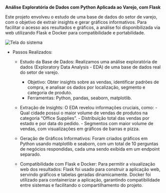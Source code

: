 **Análise Exploratória de Dados com Python Aplicada ao Varejo, com Flask**

Este projeto envolveu o estudo de uma base de dados do setor de varejo, com o objetivo de extrair insights e gerar gráficos informativos. Para facilitar o acesso aos resultados e gráficos, a análise foi disponibilizada via web utilizando Flask e Docker para compatibilidade e portabilidade.

![Tela do sistema](https://github.com/vitoriapguimaraes/portifolio-python-dataScience/blob/main/3.%20Explorar%20Dados%20Varejo/WebDockerVersion/AnaliseWeb-Demonstacao.gif)

- Passos Realizados:

    - Estudo da Base de Dados: Realizamos uma análise exploratória de dados (Exploratory Data Analysis - EDA) de uma base de dados real do setor de varejo.
        - Objetivo: Obter insights sobre as vendas, identificar padrões de compra, e analisar os dados por localização, segmento e categoria de produto.
        - Ferramentas: Python, pandas, seaborn, matplotlib.
    
    - Extração de Insights: O EDA revelou informações cruciais, como:
            - Qual cidade possui o maior volume de vendas de produtos na categoria “Office Supplies”.
            - Distribuição total das vendas por estado e por data do pedido.
            - Segmentos com maior volume de vendas, com visualizações em gráficos de barras e pizza.
    
    - Geração de Gráficos Informativos: Foram criados gráficos em Python usando matplotlib e seaborn, com um total de 10 perguntas de negócios respondidas, cada uma sendo exibida em um endpoint separado.
    
    - Compatibilidade com Flask e Docker: Para permitir a visualização web dos resultados:
            Flask foi usado para construir a aplicação web, servindo gráficos e tabelas geradas dinamicamente.
            Docker foi utilizado para containerizar a aplicação, garantindo compatibilidade entre sistemas e facilitando o compartilhamento do projeto.
